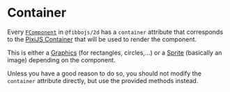# Container

Every [`FComponent`](/api/2d/classes/FComponent) in `@fibbojs/2d` has a `container` attribute that corresponds to the [PixiJS Container](https://pixijs.com/8.x/guides/components/containers) that will be used to render the component.

This is either a [Graphics](https://pixijs.com/8.x/guides/components/graphics) (for rectangles, circles,...) or a [Sprite](https://pixijs.com/8.x/guides/components/sprites) (basically an image) depending on the component.

Unless you have a good reason to do so, you should not modify the `container` attribute directly, but use the provided methods instead.
